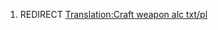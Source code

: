 1.  REDIRECT [Translation:Craft weapon alc
    txt/pl](Translation:Craft_weapon_alc_txt/pl "wikilink")